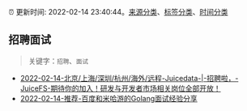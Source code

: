 :alarm_clock: 更新时间: 2022-02-14 23:40:44。[来源分类](../README.md)、[标签分类](../TAGS.md)、[时间分类](../TIMELINE.md)

## 招聘面试


> 关键字：`招聘`、`面试`



- [2022-02-14-北京/上海/深圳/杭州/海外/远程-Juicedata-|-招聘啦，-JuiceFS-期待你的加入！研发与开发者市场相关岗位全部开放！](https://www.v2ex.com/t/833849) 
- [2022-02-14-推荐-百度和米哈游的Golang面试经验分享](https://toutiao.io/k/q0sox0k) 